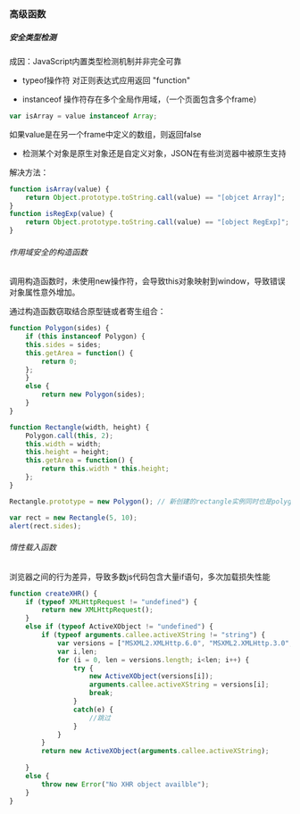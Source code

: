 ### 高级函数

##### 安全类型检测

成因：JavaScript内置类型检测机制并非完全可靠

-  typeof操作符 对正则表达式应用返回 "function"

- instanceof 操作符存在多个全局作用域，（一个页面包含多个frame）

```js
var isArray = value instanceof Array;
```

如果value是在另一个frame中定义的数组，则返回false

- 检测某个对象是原生对象还是自定义对象，JSON在有些浏览器中被原生支持

解决方法：

```js
function isArray(value) {
    return Object.prototype.toString.call(value) == "[objcet Array]";
}
function isRegExp(value) {
    return Object.prototype.toString.call(value) == "[object RegExp]";
}
```

###### 作用域安全的构造函数

调用构造函数时，未使用new操作符，会导致this对象映射到window，导致错误对象属性意外增加。

通过构造函数窃取结合原型链或者寄生组合：

```js
function Polygon(sides) {
	if (this instanceof Polygon) {
	this.sides = sides;
	this.getArea = function() {
		return 0;
	};
	}
	else {
		return new Polygon(sides);
	}
}

function Rectangle(width, height) {
	Polygon.call(this, 2);
	this.width = width;
	this.height = height;
	this.getArea = function() {
		return this.width * this.height;
	};
}

Rectangle.prototype = new Polygon(); // 新创建的rectangle实例同时也是polygon的实例

var rect = new Rectangle(5, 10);
alert(rect.sides);
```



###### 惰性载入函数

浏览器之间的行为差异，导致多数js代码包含大量if语句，多次加载损失性能

```js
function createXHR() {
    if (typeof XMLHttpRequest != "undefined") {
        return new XMLHttpRequest();
    }
    else if (typeof ActiveXObject != "undefined") {
        if (typeof arguments.callee.activeXString != "string") {
            var versions = ["MSXML2.XMLHttp.6.0", "MSXML2.XMLHttp.3.0", "MSXML2.XMLHttp"];
            var i,len;
            for (i = 0, len = versions.length; i<len; i++) {
                try {
                    new ActiveXObject(versions[i]);
                    arguments.callee.activeXString = versions[i];
                    break;
                }
                catch(e) {
                    //跳过
                }
            }
        }
        return new ActiveXObject(arguments.callee.activeXString);
        
    }
    else {
        throw new Error("No XHR object availble");
    }
}
```

